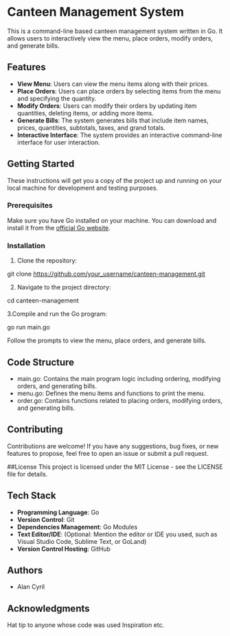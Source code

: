 # Canteen Management System

This is a command-line based canteen management system written in Go. It allows users to interactively view the menu, place orders, modify orders, and generate bills.

## Features

- **View Menu**: Users can view the menu items along with their prices.
- **Place Orders**: Users can place orders by selecting items from the menu and specifying the quantity.
- **Modify Orders**: Users can modify their orders by updating item quantities, deleting items, or adding more items.
- **Generate Bills**: The system generates bills that include item names, prices, quantities, subtotals, taxes, and grand totals.
- **Interactive Interface**: The system provides an interactive command-line interface for user interaction.

## Getting Started

These instructions will get you a copy of the project up and running on your local machine for development and testing purposes.

### Prerequisites

Make sure you have Go installed on your machine. You can download and install it from the [official Go website](https://golang.org/).

### Installation

1. Clone the repository:

git clone https://github.com/your_username/canteen-management.git

2. Navigate to the project directory:

cd canteen-management

3.Compile and run the Go program:

go run main.go

Follow the prompts to view the menu, place orders, and generate bills.

## Code Structure
- main.go: Contains the main program logic including ordering, modifying orders, and generating bills.
- menu.go: Defines the menu items and functions to print the menu.
- order.go: Contains functions related to placing orders, modifying orders, and generating bills.

## Contributing
Contributions are welcome! If you have any suggestions, bug fixes, or new features to propose, feel free to open an issue or submit a pull request.

##License
This project is licensed under the MIT License - see the LICENSE file for details.

## Tech Stack
- **Programming Language**: Go
- **Version Control**: Git
- **Dependencies Management**: Go Modules
- **Text Editor/IDE**: (Optional: Mention the editor or IDE you used, such as Visual Studio Code, Sublime Text, or GoLand)
- **Version Control Hosting**: GitHub

## Authors
- Alan Cyril

## Acknowledgments
Hat tip to anyone whose code was used Inspiration etc.
